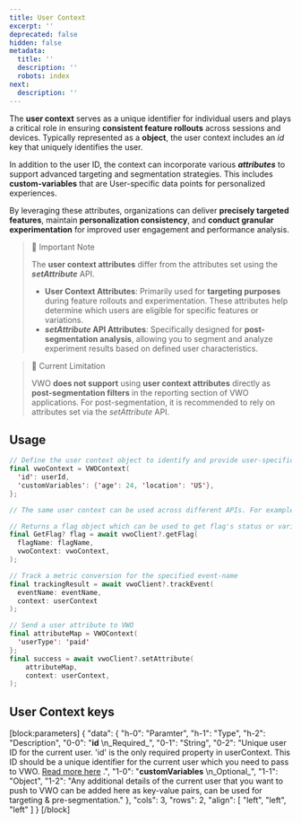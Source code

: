 ```yaml
---
title: User Context
excerpt: ''
deprecated: false
hidden: false
metadata:
  title: ''
  description: ''
  robots: index
next:
  description: ''
---
```

The **user context** serves as a unique identifier for individual users and plays a critical role in ensuring **consistent feature rollouts** across sessions and devices. Typically represented as a **object**, the user context includes an _id_ key that uniquely identifies the user.

In addition to the user ID, the context can incorporate various _**attributes**_ to support advanced targeting and segmentation strategies. This includes **custom-variables** that are User-specific data points for personalized experiences.

By leveraging these attributes, organizations can deliver **precisely targeted features**, maintain **personalization consistency**, and **conduct granular experimentation** for improved user engagement and performance analysis.

> 📘 Important Note
> 
> The **user context attributes** differ from the attributes set using the **_setAttribute_** API.
> 
> - **User Context Attributes**: Primarily used for **targeting purposes** during feature rollouts and experimentation. These attributes help determine which users are eligible for specific features or variations.
> - **_setAttribute_ API Attributes**: Specifically designed for **post-segmentation analysis**, allowing you to segment and analyze experiment results based on defined user characteristics.

> 🚧 Current Limitation
> 
> VWO **does not support** using **user context attributes** directly as **post-segmentation filters** in the reporting section of VWO applications. For post-segmentation, it is recommended to rely on attributes set via the _setAttribute_ API.

## Usage

```swift Dart
// Define the user context object to identify and provide user-specific details
final vwoContext = VWOContext(
  'id': userId,
  'customVariables': {'age': 24, 'location': 'US'},
};

// The same user context can be used across different APIs. For example -

// Returns a flag object which can be used to get flag's status or variable(s)
final GetFlag? flag = await vwoClient?.getFlag(
  flagName: flagName,
  vwoContext: vwoContext,
);

// Track a metric conversion for the specified event-name
final trackingResult = await vwoClient?.trackEvent(
  eventName: eventName,
  context: userContext
);

// Send a user attribute to VWO
final attributeMap = VWOContext(
  'userType': 'paid'
};
final success = await vwoClient?.setAttribute(
	attributeMap,
	context: userContext,
);
```

## User Context keys

[block:parameters]
{
  "data": {
    "h-0": "Paramter",
    "h-1": "Type",
    "h-2": "Description",
    "0-0": "**id**  \n_Required_",
    "0-1": "String",
    "0-2": "Unique user ID for the current user. 'id' is the only required property in userContext. This ID should be a unique identifier for the current user which you need to pass to VWO. [Read more here](https://developers.vwo.com/v2/docs/user-id-management)  .",
    "1-0": "**customVariables**  \n_Optional_",
    "1-1": "Object",
    "1-2": "Any additional details of the current user that you want to push to VWO can be added here as key-value pairs, can be used for targeting & pre-segmentation."
  },
  "cols": 3,
  "rows": 2,
  "align": [
    "left",
    "left",
    "left"
  ]
}
[/block]